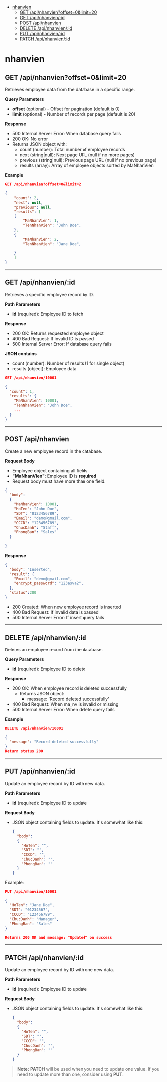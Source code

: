 - [nhanvien](#nhanvien)
  - [GET /api/nhanvien?offset=0\&limit=20](#get-apinhanvienoffset0limit20)
  - [GET /api/nhanvien/:id](#get-apinhanvienid)
  - [POST /api/nhanvien](#post-apinhanvien)
  - [DELETE /api/nhanvien/:id](#delete-apinhanvienid)
  - [PUT /api/nhanvien/:id](#put-apinhanvienid)
  - [PATCH /api/nhanvien/:id](#patch-apinhanvienid)


# nhanvien
## GET /api/nhanvien?offset=0&limit=20

Retrieves employee data from the database in a specific range.

**Query Parameters**

- **offset** (optional) - Offset for pagination (default is 0)
- **limit** (optional) - Number of records per page (default is 20)

**Response**
- 500 Internal Server Error: When database query fails
- 200 OK: No error
- Returns JSON object with:
  - count (number): Total number of employee records
  - next (string|null): Next page URL (null if no more pages)
  - previous (string|null): Previous page URL (null if no previous page)
  - results (array): Array of employee objects sorted by MaNhanVien

**Example**

```json
GET /api/nhanvien?offset=0&limit=2

{
    "count": 2,
    "next": null,
    "previous": null,
    "results": [
    {
        "MaNhanVien": 1,
        "TenNhanVien": "John Doe",
    },
    {
        "MaNhanVien": 2,
        "TenNhanVien": "Jane Doe",

    }
    ]
}
```

---

## GET /api/nhanvien/:id

Retrieves a specific employee record by ID.

**Path Parameters**

- **id** (required): Employee ID to fetch

**Response**

- 200 OK: Returns requested employee object
- 400 Bad Request: If invalid ID is passed
- 500 Internal Server Error: If database query fails

**JSON contains**

- count (number): Number of results (1 for single object)
- results (object): Employee data

```json
GET /api/nhanvien/10001

{
  "count": 1,
  "results": {
    "MaNhanVien": 10001,
    "TenNhanVien": "John Doe",
    ...
  }
}
```
---
## POST /api/nhanvien

Create a new employee record in the database.

**Request Body**
- Employee object containing all fields
- **"MaNhanVien"**: Employee ID is **required**
- Request body must have more than one field. 
```json
{
  "body": 
  {
    "MaNhanVien": 10001,
    "HoTen": "John Doe",
    "SDT": "0123456789",
    "Email": "demo@gmail.com",
    "CCCD": "123456789",
    "ChucDanh": "Staff",
    "PhongBan": "Sales"
  }
  
}
```

**Response**
```json
{
  "body": "Inserted",
  "result": {
    "Email": "demo@gmail.com",
    "encrypt_password": "123asva2",
  },
  "status":200
}
```
- 200 Created: When new employee record is inserted
- 400 Bad Request: If invalid data is passed
- 500 Internal Server Error: If insert query fails
---

## DELETE /api/nhanvien/:id

Deletes an employee record from the database.

**Query Parameters**

- **id** (required): Employee ID to delete

**Response**

- 200 OK: When employee record is deleted successfully
  - Returns JSON object:
    - message: 'Record deleted successfully'
- 400 Bad Request: When ma_nv is invalid or missing
- 500 Internal Server Error: When delete query fails

**Example**

```json
DELETE /api/nhanvien/10001

{
  "message": "Record deleted successfully"
}
Return status 200
```
---
## PUT /api/nhanvien/:id
Update an employee record by ID with new data.

**Path Parameters**
- **id** (required): Employee ID to update

**Request Body**
- JSON object containing fields to update. It's somewhat like this:
  ```json
  {
    "body": 
    {
      "HoTen": "", 
      "SDT": "", 
      "CCCD": "", 
      "ChucDanh": "", 
      "PhongBan": ""
    }
  }
  ```
Example:
```json
PUT /api/nhanvien/10001

{
  "HoTen": "Jane Doe",
  "SDT": "01234567",
  "CCCD": "123456789",
  "ChucDanh": "Manager",
  "PhongBan": "Sales"
}

Returns 200 OK and message: "Updated" on success
```

---
## PATCH /api/nhanvien/:id

Update an employee record by ID with one new data.

**Path Parameters**
- **id** (required): Employee ID to update

**Request Body**
- JSON object containing fields to update. It's somewhat like this:
  ```json
  {
    "body": 
    {
      "HoTen": "", 
      "SDT": "", 
      "CCCD": "", 
      "ChucDanh": "", 
      "PhongBan": ""
    }
  }
  ```

>**Note:** **PATCH** will be used when you need to update one value. If you need to update more than one, consider using **PUT**.
